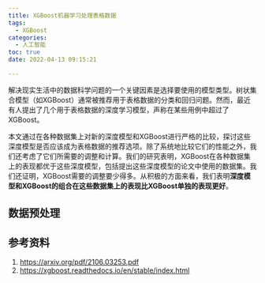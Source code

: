 ```yaml
---
title: XGBoost机器学习处理表格数据
tags:
  - XGBoost
categories:
  - 人工智能
toc: true
date: 2022-04-13 09:15:21

---
```


解决现实生活中的数据科学问题的一个关键因素是选择要使用的模型类型。树状集合模型（如XGBoost）通常被推荐用于表格数据的分类和回归问题。然而，最近有人提出了几个用于表格数据的深度学习模型，声称在某些用例中超过了XGBoost。

本文通过在各种数据集上对新的深度模型和XGBoost进行严格的比较，探讨这些深度模型是否应该成为表格数据的推荐选项。除了系统地比较它们的性能之外，我们还考虑了它们所需要的调整和计算。我们的研究表明，XGBoost在各种数据集上的表现都优于这些深度模型，包括提出这些深度模型的论文中使用的数据集。我们还证明，XGBoost需要的调整要少得多。从积极的方面来看，我们表明**深度模型和XGBoost的组合在这些数据集上的表现比XGBoost单独的表现更好**。

## 数据预处理

## 参考资料

1. https://arxiv.org/pdf/2106.03253.pdf
2. https://xgboost.readthedocs.io/en/stable/index.html